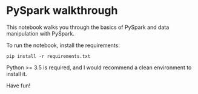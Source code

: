 # PySpark walkthrough
This notebook walks you through the basics of PySpark and data manipulation with
PySpark.

To run the notebook, install the requirements:

    pip install -r requirements.txt

Python >= 3.5 is required, and I would recommend a clean environment to install it.

Have fun!

